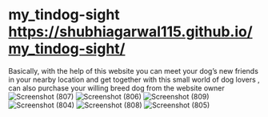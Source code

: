 # my_tindog-sight https://shubhiagarwal115.github.io/my_tindog-sight/
Basically, with the help of this website you can meet your dog’s new friends in your nearby location and get 
together with this small world of dog lovers , can also purchase your willing breed dog from the website owner
![Screenshot (807)](https://user-images.githubusercontent.com/76658447/120921621-3809b180-c6e2-11eb-8759-74c4599a1ce9.png)
![Screenshot (806)](https://user-images.githubusercontent.com/76658447/120921623-38a24800-c6e2-11eb-8c8c-550b347ef22c.png)
![Screenshot (809)](https://user-images.githubusercontent.com/76658447/120921722-9040b380-c6e2-11eb-93b7-140dda70f040.png)
![Screenshot (804)](https://user-images.githubusercontent.com/76658447/120921730-9df63900-c6e2-11eb-9df4-ddcc2f6ec0a7.png)
![Screenshot (808)](https://user-images.githubusercontent.com/76658447/120921629-3e982900-c6e2-11eb-8c0c-218c43860fe9.png)
![Screenshot (805)](https://user-images.githubusercontent.com/76658447/120921650-55d71680-c6e2-11eb-9092-530677c3b156.png)


